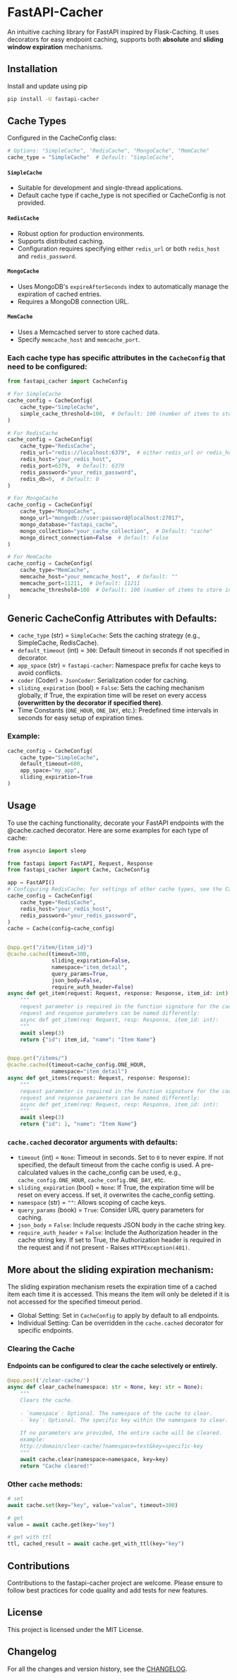 # FastAPI-Cacher

An intuitive caching library for FastAPI inspired by Flask-Caching.
It uses decorators for easy endpoint caching, supports both **absolute** and **sliding window expiration** mechanisms.

## Installation

Install and update using pip

```bash
pip install -U fastapi-cacher
```

## Cache Types

Configured in the CacheConfig class:

```python
# Options: "SimpleCache", "RedisCache", "MongoCache", "MemCache"
cache_type = "SimpleCache"  # Default: "SimpleCache", 
```

#### `SimpleCache`

- Suitable for development and single-thread applications.
- Default cache type if cache_type is not specified or CacheConfig is not provided.

#### `RedisCache`

- Robust option for production environments.
- Supports distributed caching.
- Configuration requires specifying either `redis_url` or both `redis_host` and `redis_password`.

#### `MongoCache`

- Uses MongoDB's `expireAfterSeconds` index to automatically manage the expiration of cached entries.
- Requires a MongoDB connection URL.

#### `MemCache`

- Uses a Memcached server to store cached data.
- Specify `memcache_host` and `memcache_port`.

### Each cache type has specific attributes in the `CacheConfig` that need to be configured:

```python
from fastapi_cacher import CacheConfig

# For SimpleCache
cache_config = CacheConfig(
    cache_type="SimpleCache",
    simple_cache_threshold=100,  # Default: 100 (number of items to store in cache, before deleting the oldest)
)

# For RedisCache
cache_config = CacheConfig(
    cache_type="RedisCache",
    redis_url="redis://localhost:6379",  # either redis_url or redis_host, redis_port, redis_password
    redis_host="your_redis_host",
    redis_port=6379,  # Default: 6379
    redis_password="your_redis_password",
    redis_db=0,  # Default: 0
)

# For MongoCache
cache_config = CacheConfig(
    cache_type="MongoCache",
    mongo_url="mongodb://user:password@localhost:27017",
    mongo_database="fastapi_cache",
    mongo_collection="your_cache_collection",  # Default: "cache"
    mongo_direct_connection=False  # Default: False
)

# For MemCache
cache_config = CacheConfig(
    cache_type="MemCache",
    memcache_host="your_memcache_host",  # Default: ""
    memcache_port=11211,  # Default: 11211
    memcache_threshold=100  # Default: 100 (number of items to store in cache, before deleting the oldest)
)
```

## Generic CacheConfig Attributes with Defaults:

- `cache_type` (str) = `SimpleCache`: Sets the caching strategy (e.g., SimpleCache, RedisCache).
- `default_timeout` (int) = `300`: Default timeout in seconds if not specified in decorator.
- `app_space` (str) = `fastapi-cacher`: Namespace prefix for cache keys to avoid conflicts.
- `coder` (Coder) = `JsonCoder`: Serialization coder for caching.
- `sliding_expiration` (bool) = `False`: Sets the caching mechanism globally, if True, the expiration time will be reset
  on every access **(overwritten by the decorator if specified there)**.
- Time Constants (`ONE_HOUR`, `ONE_DAY`, etc.): Predefined time intervals in seconds for easy setup of expiration times.

### Example:

```python
cache_config = CacheConfig(
    cache_type="SimpleCache",
    default_timeout=600,
    app_space="my_app",
    sliding_expiration=True
)
```

## Usage

To use the caching functionality, decorate your FastAPI endpoints with the @cache.cached decorator.
Here are some examples for each type of cache:

```python
from asyncio import sleep

from fastapi import FastAPI, Request, Response
from fastapi_cacher import Cache, CacheConfig

app = FastAPI()
# Configuring RedisCache; for settings of other cache types, see the CacheConfig section above.
cache_config = CacheConfig(
    cache_type="RedisCache",
    redis_host="your_redis_host",
    redis_password="your_redis_password",
)
cache = Cache(config=cache_config)


@app.get("/item/{item_id}")
@cache.cached(timeout=300,
              sliding_expiration=False,
              namespace="item_detail",
              query_params=True,
              json_body=False,
              require_auth_header=False)
async def get_item(request: Request, response: Response, item_id: int):
    """
    request parameter is required in the function signature for the cache to work.
    request and response parameters can be named differently:
    async def get_item(req: Request, resp: Response, item_id: int):
    """
    await sleep(3)
    return {"id": item_id, "name": "Item Name"}


@app.get("/items/")
@cache.cached(timeout=cache_config.ONE_HOUR,
              namespace="item_detail")
async def get_items(request: Request, response: Response):
    """
    request parameter is required in the function signature for the cache to work.
    request and response parameters can be named differently:
    async def get_item(req: Request, resp: Response, item_id: int):
    """
    await sleep(3)
    return {"id": 1, "name": "Item Name"}
```

### `cache.cached` decorator arguments with defaults:

- `timeout` (int) = `None`: Timeout in seconds. Set to `0` to never expire. If not specified, the default timeout
  from the cache config is used. A pre-calculated values in the cache_config can be used, e.g.,
  `cache_config.ONE_HOUR`, `cache_config.ONE_DAY`, etc.
- `sliding_expiration` (bool) = `None`: If True, the expiration time will be reset on every access. If set, it
  overwrites the cache_config setting.
- `namespace` (str) = `""`: Allows scoping of cache keys.
- `query_params` (book) = `True`: Consider URL query parameters for caching.
- `json_body` = `False`: Include requests JSON body in the cache string key.
- `require_auth_header` = `False`: Include the Authorization header in the cache string key.
  If set to True, the Authorization header is required in the request and if not present - Raises `HTTPException(401)`.

## More about the sliding expiration mechanism:

The sliding expiration mechanism resets the expiration time of a cached item each time it is accessed. This means the
item will only be deleted if it is not accessed for the specified timeout period.

- Global Setting: Set in `CacheConfig` to apply by default to all endpoints.
- Individual Setting: Can be overridden in the `cache.cached` decorator for specific endpoints.

### Clearing the Cache

#### Endpoints can be configured to clear the cache selectively or entirely.

```python
@app.post('/clear-cache/')
async def clear_cache(namespace: str = None, key: str = None):
    """
    Clears the cache.
  
    - `namespace`: Optional. The namespace of the cache to clear.
    - `key`: Optional. The specific key within the namespace to clear.
  
    If no parameters are provided, the entire cache will be cleared.
    example:
    http://domain/clear-cache/?namespace=test&key=specific-key
    """
    await cache.clear(namespace=namespace, key=key)
    return "Cache cleared!"
```

### Other `cache` methods:

```python
# set 
await cache.set(key="key", value="value", timeout=300)

# get
value = await cache.get(key="key")

# get with ttl
ttl, cached_result = await cache.get_with_ttl(key="key")
```

## Contributions

Contributions to the fastapi-cacher project are welcome. Please ensure to follow best practices for code quality and add
tests for new features.

## License

This project is licensed under the MIT License.

## Changelog

For all the changes and version history, see the [CHANGELOG](CHANGELOG.md).